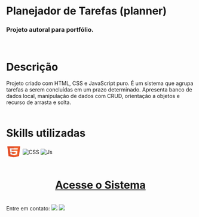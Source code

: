 <div>
<h1>Planejador de Tarefas (planner)</h1>
</div>

<h3>
  Projeto autoral para portfólio.
</h3>
<br>

<!-- <p>
 <a href="#visao">• Visão geral</a> <br>
 <a href="#leng">• Skills utilizadas</a>
 <br>
 <a href="#contato">• Contato</a>
</p> -->
<div id="visao">
<h1>Descrição</h1>
Projeto criado com HTML, CSS e JavaScript puro. É um sistema que agrupa tarefas a serem concluídas em um prazo determinado. Apresenta banco de dados local, manipulação de dados com CRUD, orientação a objetos e recurso de arrasta e solta.
</div>
<br>
<h1>Skills utilizadas</h1>
<div id"skills">
<img align="center" alt="HTML" height="30" width="40" src="https://raw.githubusercontent.com/devicons/devicon/master/icons/html5/html5-original.svg">
<img align="center" alt="CSS" height="30" width="40" src="https://cdn.jsdelivr.net/gh/devicons/devicon/icons/css3/css3-original.svg">
<img align="center" alt="Js" height="30" width="40" src="https://cdn.jsdelivr.net/gh/devicons/devicon/icons/javascript/javascript-original.svg">
</div>
<br>
<h1 align="center">
<a href="https://danielfirme.github.io/planner/public" target="_blank">Acesse o Sistema</a> 
</h1>

<!-- <p align = "center">
  <img src ="images/img_readme.jpg" alt = "mockup"/>
</p>

<div id="contato">
<!--<h1>Como entro em contato?</h1> -->
<br>
Entre em contato:
<a href="https://www.linkedin.com/in/daniel-firme/" target="_blank"><img src="https://img.shields.io/badge/-LinkedIn-%230077B5?style=for-the-badge&logo=linkedin&logoColor=white" target="_blank"></a>
<a href = "mailto:falecomdanielfirme@gmail.com"><img src="https://img.shields.io/badge/Microsoft_Outlook-0078D4?style=for-the-badge&logo=microsoft-outlook&logoColor=white" target="_blank"></a>
</div>


